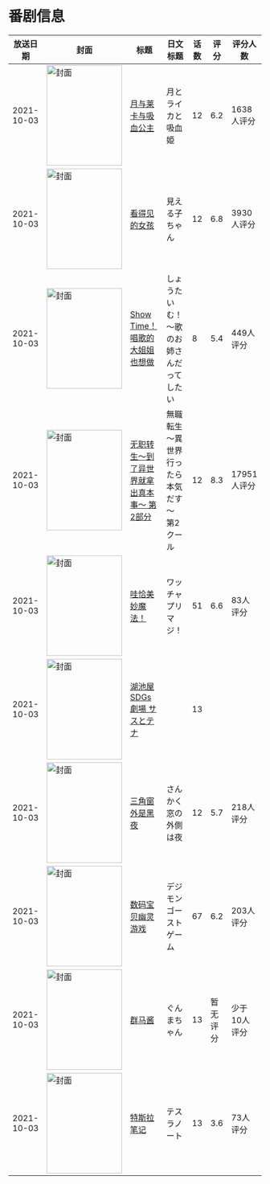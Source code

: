 # 番剧信息

|放送日期|封面|标题|日文标题|话数|评分|评分人数|
|---|---|---|---|---|---|---|
|2021-10-03|<img src="https://lain.bgm.tv/pic/cover/c/eb/d9/330918_bDbb1.jpg" alt="封面" style="width:150px;height:200px;object-fit:cover;">|[月与莱卡与吸血公主](https://bangumi.tv/subject/330918)|月とライカと吸血姫|12|6.2|1638人评分|
|2021-10-03|<img src="https://lain.bgm.tv/pic/cover/c/bc/6b/330973_HpbMw.jpg" alt="封面" style="width:150px;height:200px;object-fit:cover;">|[看得见的女孩](https://bangumi.tv/subject/330973)|見える子ちゃん|12|6.8|3930人评分|
|2021-10-03|<img src="https://bangumi.tv/img/no_icon_subject.png" alt="封面" style="width:150px;height:200px;object-fit:cover;">|[Show Time！唱歌的大姐姐也想做](https://bangumi.tv/subject/345771)|しょうたいむ！～歌のお姉さんだってしたい|8|5.4|449人评分|
|2021-10-03|<img src="https://lain.bgm.tv/pic/cover/c/60/4d/325585_tfU01.jpg" alt="封面" style="width:150px;height:200px;object-fit:cover;">|[无职转生～到了异世界就拿出真本事～ 第2部分](https://bangumi.tv/subject/325585)|無職転生 ～異世界行ったら本気だす～ 第2クール|12|8.3|17951人评分|
|2021-10-03|<img src="https://lain.bgm.tv/pic/cover/c/4d/26/339904_z33g2.jpg" alt="封面" style="width:150px;height:200px;object-fit:cover;">|[哇恰美妙魔法！](https://bangumi.tv/subject/339904)|ワッチャプリマジ！|51|6.6|83人评分|
|2021-10-03|<img src="https://lain.bgm.tv/pic/cover/c/d3/57/402212_4714c.jpg" alt="封面" style="width:150px;height:200px;object-fit:cover;">|[湖池屋SDGs劇場 サスとテナ](https://bangumi.tv/subject/402212)||13|||
|2021-10-03|<img src="https://lain.bgm.tv/pic/cover/c/8f/05/309792_J92Tw.jpg" alt="封面" style="width:150px;height:200px;object-fit:cover;">|[三角窗外是黑夜](https://bangumi.tv/subject/309792)|さんかく窓の外側は夜|12|5.7|218人评分|
|2021-10-03|<img src="https://lain.bgm.tv/pic/cover/c/52/45/340822_6ytQ9.jpg" alt="封面" style="width:150px;height:200px;object-fit:cover;">|[数码宝贝幽灵游戏](https://bangumi.tv/subject/340822)|デジモンゴーストゲーム|67|6.2|203人评分|
|2021-10-03|<img src="https://lain.bgm.tv/pic/cover/c/83/cf/341168_r2Lls.jpg" alt="封面" style="width:150px;height:200px;object-fit:cover;">|[群马酱](https://bangumi.tv/subject/341168)|ぐんまちゃん|13|暂无评分|少于10人评分|
|2021-10-03|<img src="https://lain.bgm.tv/pic/cover/c/28/cb/332467_1e6Bm.jpg" alt="封面" style="width:150px;height:200px;object-fit:cover;">|[特斯拉笔记](https://bangumi.tv/subject/332467)|テスラノート|13|3.6|73人评分|
